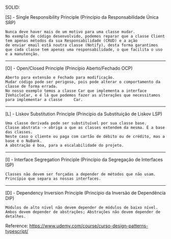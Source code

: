 SOLID:

[S] - Single Responsibility Principle (Princípio da Responsabilidade Única SRP)

    Nunca deve haver mais de um motivo para uma classe mudar.
    No exemplo de código desenvolvido, podemos reparar que a classe Client tem apenas métodos da sua Responsabilidade (CRUD) e a ação
    de enviar email está noutra classe (Notify), desta forma garantimos que cada classe tem apenas uma responsabilidade, o que facilita o uso e a manutenção.

----

[O] - Open/Closed Principle (Princípio Aberto/Fechado OCP)

    Aberto para extensão e Fechado para modificação.
    Mudar código pode ser perigoso, pois pode alterar o comportamento da classe de forma errada.
    No nosso exemplo temos a classe Car que implementa a interface IVehicleCar, e é lá que podemos fazer as alterações que necessitamos para implementar a classe     Car.

----

[L] - Liskov Substitution Principle (Princípio da Substituição de Liskov LSP)

    Uma classe derivada pode ser substituível por sua classe base.
    Classe abstrata -> obriga a que as classes extendem da mesma. É a base das classes. 
    Neste caso o cliente ou paga com cartão de débito ou de crédito, mas a base é o NuBank.
    A abstração é boa, para a escalabilidade do projeto.

----

[I] - Interface Segregation Principle (Princípio da Segregação de Interfaces ISP)

    Classes não devem ser forçadas a depender de métodos que não usam.
    Princípio que separa as nossas interfaces.

----

[D] - Dependency Inversion Principle (Princípio da Inversão de Dependência DIP)

    Módulos de alto nível não devem depender de módulos de baixo nível. 
    Ambos devem depender de abstrações; Abstrações não devem depender de detalhes.


Reference: https://www.udemy.com/course/curso-design-patterns-typescript/
